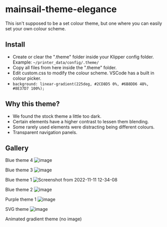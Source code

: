 # mainsail-theme-elegance

This isn't supposed to be a set colour theme, but one where you can easily set your own colour scheme.

## Install
- Create or clear the ".theme" folder inside your Klipper config folder. Example: `~/printer_data/config/.theme/`
- Copy all files from here inside the ".theme" folder.
- Edit custom.css to modify the colour scheme. VSCode has a built in colour picker.
- `background: linear-gradient(225deg, #2CD8D5 0%, #6B8DD6 48%, #8E37D7 100%);`

## Why this theme?
- We found the stock theme a little too dark.
- Certain elements have a higher contrast to lessen them blending.
- Some rarely used elements were distracting being different colours.
- Transparent navigation panels.

## Gallery
Blue theme 4
![image](https://user-images.githubusercontent.com/7228980/202162850-c2c43bc3-233b-4435-92c5-0523ff998a50.png)

Blue theme 3
![image](https://user-images.githubusercontent.com/7228980/202163237-d61c7f6f-25b6-45a6-94c5-c767e0e70d97.png)

Blue theme 1
![Screenshot from 2022-11-11 12-34-08](https://user-images.githubusercontent.com/7228980/201228328-61f50dfa-4a27-450b-b2ac-cfdb59eac840.png)

Blue theme 2
![image](https://user-images.githubusercontent.com/7228980/202162971-c866a8e4-5797-497e-a236-ac7ac05b153c.png)

Purple theme 1
![image](https://user-images.githubusercontent.com/7228980/202163088-e37d2447-aa2d-405c-90b5-7b1a47871dc1.png)

SVG theme
![image](https://user-images.githubusercontent.com/7228980/202162454-886846e6-b922-4ea3-b745-868a47537920.png)

Animated gradient theme
(no image)

